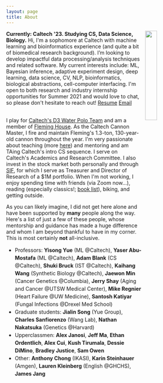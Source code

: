 ```yaml
---
layout: page
title: About
---
```

<div>
<img style="float:right; width: 25%; border-radius: 10px; border: 0px solid; padding: 0px 0px 0px 10px" src="{{site.github_url}}/assets/img/James Bowden portrait.jpeg">
</div>
<div>
<p>
  <b>Currently: Caltech '23. Studying CS, Data Science, Biology.</b> Hi, I'm a sophomore at Caltech with machine learning and bioinformatics experience (and quite a bit of biomedical research background). I’m looking to develop impactful data processing/analysis techniques and related software. My current interests include: ML, Bayesian inference, adaptive experiment design, deep learning, data science, CV, NLP, bioinformatics, biological abstractions, cell-computer interfacing. I'm open to both research and industry internship opportunities for Summer 2021 and would love to chat, so please don't hesitate to reach out! <a href="https://james-bowden.github.io/pages/resume/">Resume</a> <a href="jbowden@caltech.edu">Email</a><br><br>

I play for <a href="https://www.gocaltech.com/sports/mwaterpolo/index">Caltech's D3 Water Polo Team</a> and am a member of <a href="http://www.fleming.caltech.edu/">Fleming House</a>. As the Caltech Cannon Master, I fire and maintain Fleming's 1.3-ton, 130-year-old cannon throughout the year. I'm very passionate about teaching (more <a href="https://james-bowden.github.io/pages/teaching/">here</a>) and mentoring and am TAing Caltech's intro CS sequence. I serve on Caltech's Academics and Research Committee. I also invest in the stock market both personally and through <a href="http://sif.caltech.edu/">SIF</a>, for which I serve as Treasurer and Director of Research of a $1M portfolio. When I'm not working, I enjoy spending time with friends (via Zoom now...), reading (especially classics!; <a href="https://james-bowden.github.io/Book-List">book list</a>), biking, and getting outside.
</p>
</div>
<div><p>
As you can likely imagine, I did not get here alone and have been supported by <b>many</b> people along the way. Here's a list of just a few of these people, whose mentorship and guidance has made a huge difference and whom I am beyond thankful to have in my corner. This is most certainly <b>not</b> all-inclusive.<br></p>

<ul>
<li style="line-height:150%">
Professors: <b>Yisong Yue</b> (ML @Caltech), <b>Yaser Abu-Mostafa</b> (ML @Caltech), <b>Adam Blank</b> (CS @Caltech), <b>Shuki Bruck</b> (IST @Caltech), <b>Kaihang Wang</b> (Synthetic Biology @Caltech), <b>Jaewon Min</b> (Cancer Genetics @Columbia), <b>Jerry Shay</b> (Aging and Cancer @UTSW Medical Center), <b>Mike Regnier</b> (Heart Failure @UW Medicine), <b>Santosh Katiyar</b> (Fungal Infections @Drexel Med School)
</li>
<li style="line-height:150%">
Graduate students: <b>Jialin Song</b> (Yue Group), <b>Charles Sanfiorenzo</b> (Wang Lab), <b>Nathan Nakatsuka</b> (Genetics @Harvard)
</li>
<li style="line-height:150%">
Upperclassmen: <b>Alex Janosi</b>, <b>Jeff Ma</b>, <b>Ethan Ordentlich</b>, <b>Alex Cui</b>, <b>Kush Tirumala</b>, <b>Dessie DiMino</b>, <b>Bradley Justice</b>, <b>Sam Owen</b>
</li>
<li style="line-height:150%">
Other: <b>Anthony Chong</b> (IKASI), <b>Karin Steinhauer</b> (Amgen), <b>Lauren Kleinberg</b> (English @GHCHS), <b>James Jang</b>
</li>
</ul>
</div>
